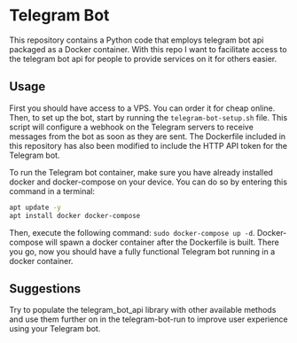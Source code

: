 # Telegram Bot
This repository contains a Python code that employs telegram bot api packaged as a Docker container. With this repo I want to facilitate access to the telegram bot api for people to provide services on it for others easier.

## Usage
First you should have access to a VPS. You can order it for cheap online. Then, to set up the bot, start by running the `telegram-bot-setup.sh` file. This script will configure a webhook on the Telegram servers to receive messages from the bot as soon as they are sent. The Dockerfile included in this repository has also been modified to include the HTTP API token for the Telegram bot.

To run the Telegram bot container, make sure you have already installed docker and docker-compose on your device. You can do so by entering this command in a terminal:

```bash
apt update -y
apt install docker docker-compose
```

Then, execute the following command: `sudo docker-compose up -d`. Docker-compose will spawn a docker container after the Dockerfile is built. There you go, now you should have a fully functional Telegram bot running in a docker container.

## Suggestions
Try to populate the telegram_bot_api library with other available methods and use them further on in the telegram-bot-run to improve user experience using your Telegram bot.   
